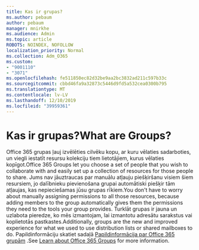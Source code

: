 ```yaml
---
title: Kas ir grupas?
ms.author: pebaum
author: pebaum
manager: mnirkhe
ms.audience: Admin
ms.topic: article
ROBOTS: NOINDEX, NOFOLLOW
localization_priority: Normal
ms.collection: Adm_O365
ms.custom:
- "9001110"
- "3071"
ms.openlocfilehash: fe511850ec82d32be9aa2bc3832ad211c597b33c
ms.sourcegitcommit: cbbd46fa9a32873c5446d9fd5a532cea0300b795
ms.translationtype: MT
ms.contentlocale: lv-LV
ms.lasthandoff: 12/10/2019
ms.locfileid: "39959361"
---
```

# <a name="what-are-groups"></a><span data-ttu-id="e5754-102">Kas ir grupas?</span><span class="sxs-lookup"><span data-stu-id="e5754-102">What are Groups?</span></span>

<span data-ttu-id="e5754-103">Office 365 grupas ļauj izvēlēties cilvēku kopu, ar kuru vēlaties sadarboties, un viegli iestatīt resursu kolekciju tiem lietotājiem, kurus vēlaties kopīgot.</span><span class="sxs-lookup"><span data-stu-id="e5754-103">Office 365 Groups let you choose a set of people that you wish to collaborate with and easily set up a collection of resources for those people to share.</span></span> <span data-ttu-id="e5754-104">Jums nav jāuztraucas par manuālu atļauju piešķiršanu visiem šiem resursiem, jo dalībnieku pievienošana grupai automātiski piešķir tām atļaujas, kas nepieciešamas jūsu grupas rīkiem.</span><span class="sxs-lookup"><span data-stu-id="e5754-104">You don't have to worry about manually assigning permissions to all those resources, because adding members to the group automatically gives them the permissions they need to the tools your group provides.</span></span> <span data-ttu-id="e5754-105">Turklāt grupas ir jauna un uzlabota pieredze, ko mēs izmantojam, lai izmantotu adresātu sarakstus vai koplietotās pastkastes.</span><span class="sxs-lookup"><span data-stu-id="e5754-105">Additionally, groups are the new and improved experience for what we used to use distribution lists or shared mailboxes to do.</span></span>  <span data-ttu-id="e5754-106">Papildinformāciju skatiet sadaļā [Papildinformācija par Office 365 grupām](https://support.office.com/article/b565caa1-5c40-40ef-9915-60fdb2d97fa2) .</span><span class="sxs-lookup"><span data-stu-id="e5754-106">See [Learn about Office 365 Groups](https://support.office.com/article/b565caa1-5c40-40ef-9915-60fdb2d97fa2) for more information.</span></span> 
